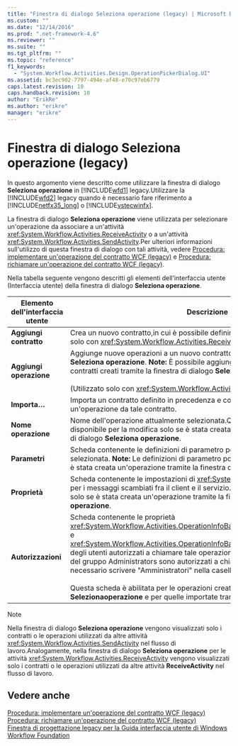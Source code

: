 ```yaml
---
title: "Finestra di dialogo Seleziona operazione (legacy) | Microsoft Docs"
ms.custom: ""
ms.date: "12/14/2016"
ms.prod: ".net-framework-4.6"
ms.reviewer: ""
ms.suite: ""
ms.tgt_pltfrm: ""
ms.topic: "reference"
f1_keywords: 
  - "System.Workflow.Activities.Design.OperationPickerDialog.UI"
ms.assetid: bc3ec902-7797-494e-af48-e70c97eb6779
caps.latest.revision: 10
caps.handback.revision: 10
author: "ErikRe"
ms.author: "erikre"
manager: "erikre"
---
```

# Finestra di dialogo Seleziona operazione (legacy)
In questo argomento viene descritto come utilizzare la finestra di dialogo **Seleziona operazione** in [!INCLUDE[wfd1](../workflow-designer/includes/wfd1_md.md)] legacy.Utilizzare la [!INCLUDE[wfd2](../workflow-designer/includes/wfd2_md.md)] legacy quando è necessario fare riferimento a [!INCLUDE[netfx35_long](../workflow-designer/includes/netfx35_long_md.md)] o [!INCLUDE[vstecwinfx](../workflow-designer/includes/vstecwinfx_md.md)].  
  
 La finestra di dialogo **Seleziona operazione** viene utilizzata per selezionare un'operazione da associare a un'attività <xref:System.Workflow.Activities.ReceiveActivity> o a un'attività <xref:System.Workflow.Activities.SendActivity>.Per ulteriori informazioni sull'utilizzo di questa finestra di dialogo con tali attività, vedere [Procedura: implementare un'operazione del contratto WCF \(legacy\)](../workflow-designer/how-to-implement-a-windows-communication-foundation-contract-operation-legacy.md) e [Procedura: richiamare un'operazione del contratto WCF \(legacy\)](../workflow-designer/how-to-invoke-a-windows-communication-foundation-contract-operation-legacy.md).  
  
 Nella tabella seguente vengono descritti gli elementi dell'interfaccia utente \(Interfaccia utente\) della finestra di dialogo **Seleziona operazione**.  
  
|Elemento dell'interfaccia utente|Descrizione|  
|--------------------------------------|-----------------|  
|**Aggiungi contratto**|Crea un nuovo contratto,in cui è possibile definire nuove operazioni.\(Utilizzato solo con <xref:System.Workflow.Activities.ReceiveActivity>.\)|  
|**Aggiungi operazione**|Aggiunge nuove operazioni a un nuovo contratto creato nella finestra di dialogo **Seleziona operazione**. **Note:**  È possibile aggiungere nuove operazioni solo ai contratti creati tramite la finestra di dialogo **Seleziona operazione**. <br /><br /> \(Utilizzato solo con <xref:System.Workflow.Activities.ReceiveActivity>.\)|  
|**Importa…**|Importa un contratto definito in precedenza e consente di selezionare un'operazione da tale contratto.|  
|**Nome operazione**|Nome dell'operazione attualmente selezionata.Questa casella di testo è disponibile per la modifica solo se è stata creata un'operazione tramite la finestra di dialogo **Seleziona operazione**.|  
|**Parametri**|Scheda contenente le definizioni di parametro per l'operazione attualmente selezionata. **Note:**  Le definizioni di parametro possono essere modificate solo se è stata creata un'operazione tramite la finestra di dialogo **Seleziona operazione**.|  
|**Proprietà**|Scheda contenente le impostazioni di <xref:System.Net.Security.ProtectionLevel> per i messaggi scambiati fra il client e il servizio. **Note:**  Questa scheda è abilitata solo se è stata creata un'operazione tramite la finestra di dialogo **Seleziona operazione**.|  
|**Autorizzazioni**|Scheda contenente le proprietà <xref:System.Workflow.Activities.OperationInfoBase.PrincipalPermissionName%2A> e <xref:System.Workflow.Activities.OperationInfoBase.PrincipalPermissionRole%2A> degli utenti autorizzati a chiamare tale operazione.Ad esempio, se solo gli utenti del gruppo Administrators sono autorizzati a chiamare tale operazione, è necessario scrivere "Amministratori" nella casella di testo **Ruolo**.<br /><br /> Questa scheda è abilitata per le operazioni create tramite la finestra di dialogo **Selezionaoperazione** e per quelle importate tramite il pulsante **Importa**.|  
  
> [!NOTE]
>  Nella finestra di dialogo **Seleziona operazione** vengono visualizzati solo i contratti o le operazioni utilizzati da altre attività <xref:System.Workflow.Activities.SendActivity> nel flusso di lavoro.Analogamente, nella finestra di dialogo **Seleziona operazione** per le attività <xref:System.Workflow.Activities.ReceiveActivity> vengono visualizzati solo i contratti o le operazioni utilizzati da altre attività **ReceiveActivity** nel flusso di lavoro.  
  
## Vedere anche  
 [Procedura: implementare un'operazione del contratto WCF \(legacy\)](../workflow-designer/how-to-implement-a-windows-communication-foundation-contract-operation-legacy.md)   
 [Procedura: richiamare un'operazione del contratto WCF \(legacy\)](../workflow-designer/how-to-invoke-a-windows-communication-foundation-contract-operation-legacy.md)   
 [Finestra di progettazione legacy per la Guida interfaccia utente di Windows Workflow Foundation](../workflow-designer/legacy-designer-for-windows-workflow-foundation-ui-help.md)